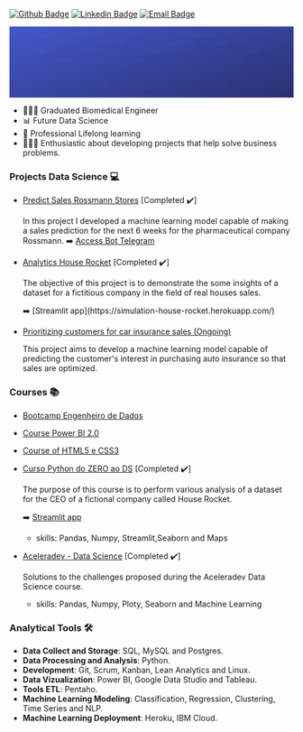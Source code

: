 [![Github Badge](https://img.shields.io/badge/-Github-000?style=flat-square&logo=Github&logoColor=white&link=https://github.com/brunalimap)](https://github.com/brunalimap)
[![Linkedin Badge](https://img.shields.io/badge/-LinkedIn-blue?style=flat-square&logo=Linkedin&logoColor=white&link=https://www.linkedin.com/in/brunalimap/)](https://www.linkedin.com/in/brunalimap/)
[![Email Badge](https://img.shields.io/badge/email-brunapereira%40geb.inatel.br-red)](brunapereira@geb.inatel.br)

<img  align="center" width="1000" src="https://github.com/brunalimap/brunalimap/blob/main/img/img01.gif">

- 👩🏻‍🎓 Graduated Biomedical Engineer 
-  📊 Future Data Science 
-  📖 Professional Lifelong learning 
- 👩🏻‍💻 Enthusiastic about developing projects that help solve business problems.

### Projects Data Science 💻
- [Predict Sales Rossmann Stores](https://github.com/brunalimap/DataScience_em_Producao) [Completed ✔️] 

  In this project I developed a machine learning model capable of making a sales prediction for the next 6 weeks for the pharmaceutical company Rossmann. 
  ➡️ [Access Bot Telegram](https://t.me/salesrossmann_bot)
  
- [Analytics House Rocket](https://github.com/brunalimap/project_house_rocket) [Completed ✔️] 

  The objective of this project is to demonstrate the some insights of a dataset for a fictitious company in the field of real houses sales. 
  <p>➡️ [Streamlit app](https://simulation-house-rocket.herokuapp.com/)</p>

- [Prioritizing customers for car insurance sales (Ongoing)](https://github.com/brunalimap/health_insurance_cross_sell)

  This project aims to develop a machine learning model capable of predicting the customer's interest in purchasing auto insurance so that sales are optimized.
  


### Courses 📚
- [Bootcamp Engenheiro de Dados](https://github.com/brunalimap/data_collect/blob/main/README.md)
- [Course Power BI 2.0](https://github.com/brunalimap/Power_BI_DSA_2.0/blob/main/README.md)
- [Course of HTML5 e CSS3](https://github.com/brunalimap/exercicios_html_css)
- [Curso Python do ZERO ao DS](https://github.com/brunalimap/house_rocket) [Completed ✔️]
  
  The purpose of this course is to perform various analysis of a dataset for the CEO of a fictional company called House Rocket.
    
  ➡️ [Streamlit app](https://analytics-house-rockets.herokuapp.com/)
   - skills: Pandas, Numpy, Streamlit,Seaborn and Maps  
  
- [Aceleradev - Data Science](https://github.com/brunalimap/AceleraDev_DataScience) [Completed ✔️]

  Solutions to the challenges proposed during the Aceleradev Data Science course.
   - skills: Pandas, Numpy, Ploty, Seaborn and Machine Learning
  

### Analytical Tools 🛠️
- <b>Data Collect and Storage</b>: SQL, MySQL and Postgres. 
- <b>Data Processing and Analysis</b>: Python.
- <b>Development</b>: Git, Scrum, Kanban, Lean Analytics and Linux.
- <b>Data Vizualization</b>: Power BI, Google Data Studio and Tableau. 
- <b>Tools ETL</b>: Pentaho.
- <b>Machine Learning Modeling</b>: Classification, Regression, Clustering, Time Series and NLP.
- <b>Machine Learning Deployment</b>: Heroku, IBM Cloud.









